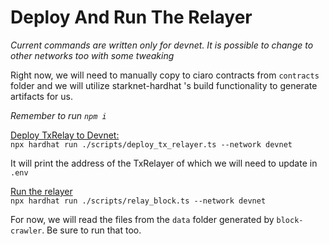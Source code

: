 # Deploy And Run The Relayer
<i>Current commands are written only for devnet. It is possible to change to other networks too with some tweaking</i>

Right now, we will need to manually copy to ciaro contracts from `contracts` folder and we will utilize starknet-hardhat 's build functionality to generate artifacts for us.

<i>Remember to run `npm i`</i>

<u>Deploy TxRelay to Devnet:</u><br>
```npx hardhat run ./scripts/deploy_tx_relayer.ts --network devnet```

It will print the address of the TxRelayer of which we will need to update in `.env`

<u>Run the relayer </u><br>
```npx hardhat run ./scripts/relay_block.ts --network devnet```

For now, we will read the files from the `data` folder generated by `block-crawler`. Be sure to run that too.
